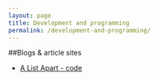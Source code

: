 ```yaml
---
layout: page
title: Development and programming
permalink: /development-and-programming/
---
```



##Blogs & article sites

- [A List Apart - code](http://alistapart.com/topics/code)



